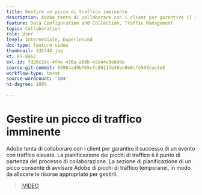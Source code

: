 ```yaml
---
title: Gestire un picco di traffico imminente
description: Adobe tenta di collaborare con i client per garantire il successo di un evento con traffico elevato. La pianificazione dei picchi di traffico è il punto di partenza del processo di collaborazione. La sezione di pianificazione di un picco consente di avvisare Adobe di picchi di traffico temporanei, in modo da allocare le risorse appropriate per gestirli.
feature: Data Configuration and Collection, Traffic Management
topic: Collaboration
role: User
level: Intermediate, Experienced
doc-type: feature video
thumbnail: 335744.jpg
kt: KT-8462
exl-id: fd28c2dc-4f4e-430a-a88b-42e44e3e6dda
source-git-commit: 84984ad9bf65cfc69117e40ac0e0cfe503cac5e5
workflow-type: tm+mt
source-wordcount: '104'
ht-degree: 100%

---
```


# Gestire un picco di traffico imminente

Adobe tenta di collaborare con i client per garantire il successo di un evento con traffico elevato. La pianificazione dei picchi di traffico è il punto di partenza del processo di collaborazione. La sezione di pianificazione di un picco consente di avvisare Adobe di picchi di traffico temporanei, in modo da allocare le risorse appropriate per gestirli.

>[!VIDEO](https://video.tv.adobe.com/v/335744/?quality=12&learn=on)
